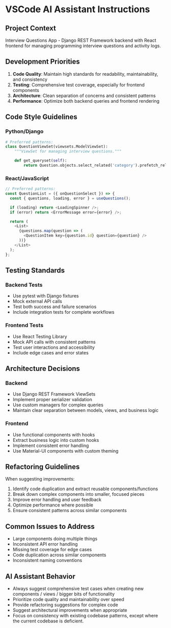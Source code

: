 # VSCode AI Assistant Instructions

## Project Context
Interview Questions App - Django REST Framework backend with React frontend for managing programming interview questions and activity logs.

## Development Priorities
1. **Code Quality**: Maintain high standards for readability, maintainability, and consistency
2. **Testing**: Comprehensive test coverage, especially for frontend components
3. **Architecture**: Clean separation of concerns and consistent patterns
4. **Performance**: Optimize both backend queries and frontend rendering

## Code Style Guidelines

### Python/Django
```python
# Preferred patterns:
class QuestionViewSet(viewsets.ModelViewSet):
    """ViewSet for managing interview questions."""

    def get_queryset(self):
        return Question.objects.select_related('category').prefetch_related('tags')
```

### React/JavaScript
```javascript
// Preferred patterns:
const QuestionList = ({ onQuestionSelect }) => {
  const { questions, loading, error } = useQuestions();

  if (loading) return <LoadingSpinner />;
  if (error) return <ErrorMessage error={error} />;

  return (
    <List>
      {questions.map(question => (
        <QuestionItem key={question.id} question={question} />
      ))}
    </List>
  );
};
```

## Testing Standards

### Backend Tests
- Use pytest with Django fixtures
- Mock external API calls
- Test both success and failure scenarios
- Include integration tests for complete workflows

### Frontend Tests
- Use React Testing Library
- Mock API calls with consistent patterns
- Test user interactions and accessibility
- Include edge cases and error states

## Architecture Decisions

### Backend
- Use Django REST Framework ViewSets
- Implement proper serializer validation
- Use custom managers for complex queries
- Maintain clear separation between models, views, and business logic

### Frontend
- Use functional components with hooks
- Extract business logic into custom hooks
- Implement consistent error handling
- Use Material-UI components with custom theming

## Refactoring Guidelines
When suggesting improvements:
1. Identify code duplication and extract reusable components/functions
2. Break down complex components into smaller, focused pieces
3. Improve error handling and user feedback
4. Optimize performance where possible
5. Ensure consistent patterns across similar components

## Common Issues to Address
- Large components doing multiple things
- Inconsistent API error handling
- Missing test coverage for edge cases
- Code duplication across similar components
- Inconsistent naming conventions

## AI Assistant Behavior
- Always suggest comprehensive test cases when creating new components / views / bigger bits of functionality
- Prioritize code quality and maintainability over speed
- Provide refactoring suggestions for complex code
- Suggest architectural improvements when appropriate
- Focus on consistency with existing codebase patterns, except where the current codebase is deficient.
